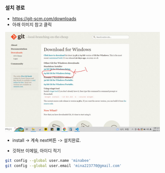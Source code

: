 ### 설치 경로

- https://git-scm.com/downloads
- 아래 이미지 참고 클릭

<img src='깃설치.jpg' style='width: 800px'>

- install -> 계속 next버튼 -> 설치완료.

- 깃허브 이메일, 아이디 적기

```bash
git config --global user.name 'minabee'
git config --global user.email 'mina223770@gmail.com'
```
